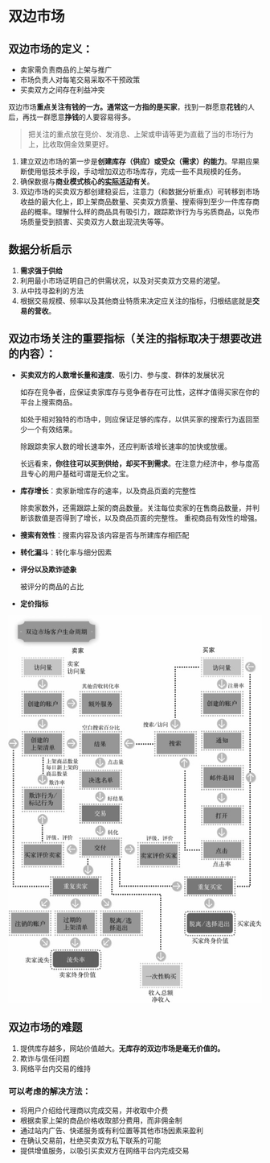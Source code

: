 # 双边市场

## 双边市场的定义：

- 卖家需负责商品的上架与推广
- 市场负责人对每笔交易采取不干预政策
- 买卖双方之间存在利益冲突

双边市场**重点关注有钱的一方。**通常这一方指的是**买家**，找到一群愿意**花钱**的人后，再找一群愿意**挣钱**的人要容易得多。

> 把关注的重点放在竞价、发消息、上架或申请等更为直截了当的市场行为上，比收取佣金效果更好。

1. 建立双边市场的第一步是**创建库存（供应）或受众（需求）的能力**。早期应果断使用低技术手段，手动增加双边市场库存，完成一些不具规模的任务。
2. 确保数据与**商业模式核心的<u>实际活动</u>有关**。
3. 双边市场的买卖双方都创建稳妥后，注意力（和数据分析重点）可转移到市场收益的最大化上，即上架商品数量、买卖双方质量、搜索得到至少一件库存商品的概率。理解什么样的商品具有吸引力，跟踪欺诈行为与劣质商品，以免市场质量受到损害、买卖双方人数出现流失等等。

## 数据分析启示

1. **需求强于供给**
2. 利用最小市场证明自己的供需状况，以及对买卖双方交易的渴望。
3. 从中找寻盈利的方法
4. 根据交易规模、频率以及其他商业特质来决定应关注的指标，归根结底就是**交易的营收**。

## 双边市场关注的重要指标（关注的指标取决于想要改进的内容）：

- **买卖双方的人数增长量和速度**、吸引力、参与度、群体的发展状况

    如存在竞争者，应保证卖家库存与竞争者存在可比性，这样才值得买家在你的平台上搜索商品。

    如处于相对独特的市场中，则应保证足够的库存，以供买家的搜索行为返回至少一个有效结果。

    除跟踪卖家人数的增长速率外，还应判断该增长速率的加快或放缓。

    长远看来，**你往往可以买到供给，却买不到需求**。在注意力经济中，参与度高且专心的用户基础可谓是无价之宝。

- **库存增长**：卖家新增库存的速率，以及商品页面的完整性

    除卖家数外，还需跟踪上架的商品数量。关注每位卖家的在售商品数量，并判断该数值是否得到了增长，以及商品页面的完整性。
    重视商品有效性的增强。

- **搜索有效性**：搜索内容及该内容是否与所建库存相匹配

- **转化漏斗**：转化率与细分因素

- **评分以及欺诈迹象**

    被评分的商品的占比

- **定价指标**



![双边市场客户生命周期](assets/双边市场客户生命周期.png)



## 双边市场的难题

1. 提供库存越多，网站价值越大。**无库存的双边市场是毫无价值的。**
2. 欺诈与信任问题
3. 网络平台内交易的维持

### 可以考虑的解决方法：

- 将用户介绍给代理商以完成交易，并收取中介费
- 根据卖家上架的商品价格收取部分费用，而非佣金制
- 通过站内广告、快递服务或有利位置等其他市场因素来盈利
- 在确认交易前，杜绝买卖双方私下联系的可能
- 提供增值服务，以吸引买卖双方在网络平台内完成交易